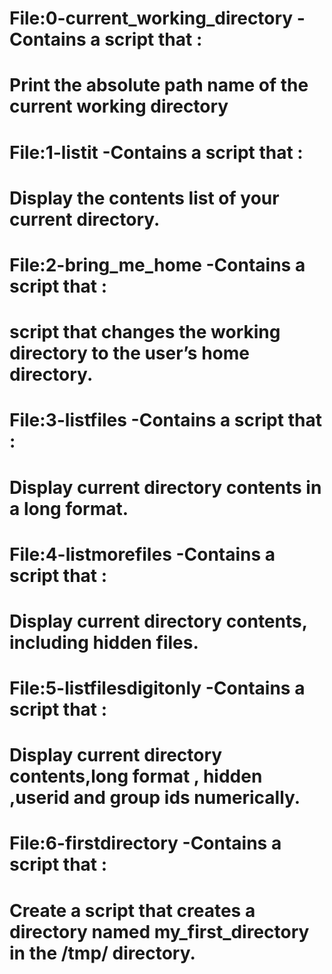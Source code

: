 # File:0-current_working_directory -Contains a script that :
# Print the absolute path name of the current working directory

# File:1-listit -Contains a script that :
# Display the contents list of your current directory.

# File:2-bring_me_home -Contains a script that :
# script that changes the working directory to the user’s home directory.

# File:3-listfiles -Contains a script that :
# Display current directory contents in a long format.

# File:4-listmorefiles -Contains a script that :
# Display current directory contents, including hidden files.

# File:5-listfilesdigitonly -Contains a script that :
# Display current directory contents,long format , hidden ,userid and group ids numerically.

# File:6-firstdirectory -Contains a script that :
# Create a script that creates a directory named my_first_directory in the /tmp/ directory.
